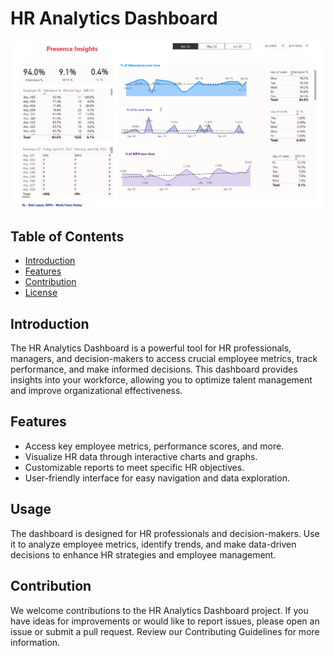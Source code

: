 # HR Analytics Dashboard

![HR Analytics Dashboard](HR.png)

## Table of Contents

- [Introduction](#introduction)
- [Features](#features)
- [Contribution](#Contribution)
- [License](#license)

## Introduction

The HR Analytics Dashboard is a powerful tool for HR professionals, managers, and decision-makers to access crucial employee metrics, track performance, and make informed decisions. This dashboard provides insights into your workforce, allowing you to optimize talent management and improve organizational effectiveness.

## Features

- Access key employee metrics, performance scores, and more.
- Visualize HR data through interactive charts and graphs.
- Customizable reports to meet specific HR objectives.
- User-friendly interface for easy navigation and data exploration.

## Usage
The dashboard is designed for HR professionals and decision-makers. Use it to analyze employee metrics, identify trends, and make data-driven decisions to enhance HR strategies and employee management.

## Contribution

We welcome contributions to the HR Analytics Dashboard project. If you have ideas for improvements or would like to report issues, please open an issue or submit a pull request. Review our Contributing Guidelines for more information.



